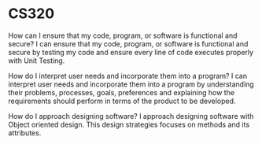 # CS320


How can I ensure that my code, program, or software is functional and secure?
I can ensure that my code, program, or software is functional and secure by testing my code and ensure every line of code executes properly with Unit Testing. 

How do I interpret user needs and incorporate them into a program?
I can interpret user needs and incorporate them into a program by understanding their problems, processes, goals, preferences and explaining how the requirements should perform in terms of the product to be developed.

How do I approach designing software?
I approach designing software with Object oriented design. This design strategies focuses on methods and its attributes.
